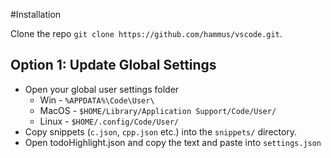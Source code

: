 #Installation

Clone the repo `git clone https://github.com/hammus/vscode.git`.

## Option 1: Update Global Settings
- Open your global user settings folder
    - Win   - `%APPDATA%\Code\User\` 
    - MacOS - `$HOME/Library/Application Support/Code/User/`
    - Linux - `$HOME/.config/Code/User/`
- Copy snippets (`c.json`, `cpp.json` etc.) into the `snippets/` directory.
- Open todoHighlight.json and copy the text and paste into `settings.json`   